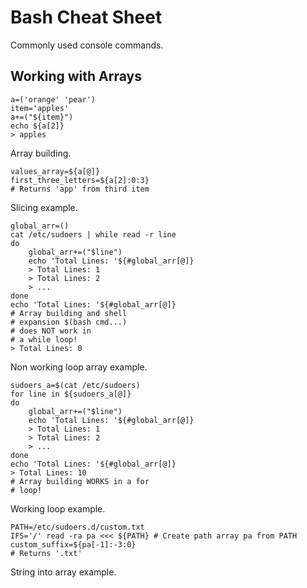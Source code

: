 # Bash Cheat Sheet
Commonly used console commands.

## Working with Arrays
```
a=('orange' 'pear')
item='apples'
a+=("${item}")
echo ${a[2]}
> apples
```
Array building.

```
values_array=${a[@]}
first_three_letters=${a[2]:0:3}
# Returns 'app' from third item
```
Slicing example.

```
global_arr=()
cat /etc/sudoers | while read -r line
do
	global_arr+=("$line")
	echo 'Total Lines: '${#global_arr[@]}
	> Total Lines: 1
	> Total Lines: 2
	> ...
done
echo 'Total Lines: '${#global_arr[@]}
# Array building and shell
# expansion $(bash cmd...)
# does NOT work in
# a while loop!
> Total Lines: 0
```
Non working loop array example.


```
sudoers_a=$(cat /etc/sudoers)
for line in ${sudoers_a[@]}
do
	global_arr+=("$line")
	echo 'Total Lines: '${#global_arr[@]}
	> Total Lines: 1
	> Total Lines: 2
	> ...
done
echo 'Total Lines: '${#global_arr[@]}
> Total Lines: 10
# Array building WORKS in a for
# loop!
```
Working loop example.

```
PATH=/etc/sudoers.d/custom.txt
IFS='/' read -ra pa <<< ${PATH} # Create path array pa from PATH
custom_suffix=${pa[-1]:-3:0}
# Returns '.txt'
```
String into array example.


